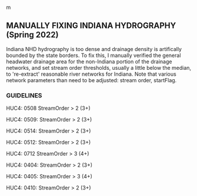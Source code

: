 m
## MANUALLY FIXING INDIANA HYDROGRAPHY (Spring 2022)
Indiana NHD hydrography is too dense and drainage density is artifically bounded by the state borders. To fix this, I manually verified the general headwater drainage area for the non-Indiana portion of the drainage networks, and set stream order thresholds, usually a little below the median, to 're-extract' reasonable river networks for Indiana. Note that various network parameters than need to be adjusted: stream order, startFlag.

### GUIDELINES
HUC4: 0508
 StreamOrder > 2 (3+)

HUC4: 0509:
 StreamOrder > 2 (3+)

HUC4: 0514:
 StreamOrder > 2 (3+)

HUC4: 0512:
 StreamOrder > 2 (3+)

HUC4: 0712
 StreamOrder > 3 (4+)

HUC4: 0404:
 StreamOrder > 2 (3+)

HUC4: 0405:
 StreamOrder > 3 (4+)

HUC4: 0410:
 StreamOrder > 2 (3+)